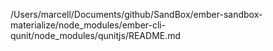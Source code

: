 /Users/marcell/Documents/github/SandBox/ember-sandbox-materialize/node_modules/ember-cli-qunit/node_modules/qunitjs/README.md